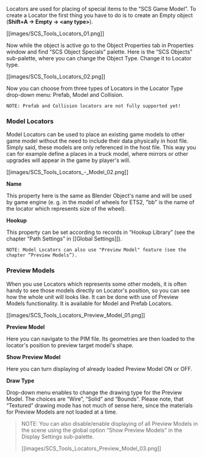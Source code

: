 Locators are used for placing of special items to the “SCS Game Model”.
To create a Locator the first thing you have to do is to create an Empty object (**Shift+A → Empty → \<any type>**).

[[images/SCS_Tools_Locators_01.png]]

Now while the object is active go to the Object Properties tab in Properties window and find “SCS Object Specials” palette. Here is the “SCS Objects” sub-palette, where you can change the Object Type. Change it to Locator type.

[[images/SCS_Tools_Locators_02.png]]

Now you can choose from three types of Locators in the Locator Type drop-down menu: Prefab, Model and Collision.

`NOTE: Prefab and Collision locators are not fully supported yet!`


### Model Locators

Model Locators can be used to place an existing game models to other game model without the need to include their data physically in host file. Simply said, these models are only referenced in the host file. This way you can for example define a places in a truck model, where mirrors or other upgrades will appear in the game by player's will.

[[images/SCS_Tools_Locators_-_Model_02.png]]


**Name**

This property here is the same as Blender Object's name and will be used by game engine (e. g. in the model of wheels for ETS2, "bb" is the name of the locator which represents size of the wheel).

**Hookup**

This property can be set according to records in “Hookup Library” (see the chapter “Path Settings” in [[Global Settings]]).

`NOTE: Model Locators can also use "Preview Model" feature (see the chapter “Preview Models”).`


### Preview Models

When you use Locators which represents some other models, it is often handy to see those models directly on Locator's position, so you can see how the whole unit will looks like. It can be done with use of Preview Models functionality. It is available for Model and Prefab Locators.

[[images/SCS_Tools_Locators_Preview_Model_01.png]]


**Preview Model**

Here you can navigate to the PIM file. Its geometries are then loaded to the locator's position to preview target model's shape.


**Show Preview Model**

Here you can turn displaying of already loaded Preview Model ON or OFF.


**Draw Type**

Drop-down menu enables to change the drawing type for the Preview Model. The choices are “Wire”, “Solid” and “Bounds”. Please note, that “Textured” drawing mode has not much of sense here, since the materials for Preview Models are not loaded at a time.

> NOTE: You can also disable/enable displaying of all Preview Models in the scene using the global option “Show Preview Models” in the Display Settings sub-palette.
> 
> [[images/SCS_Tools_Locators_Preview_Model_03.png]]